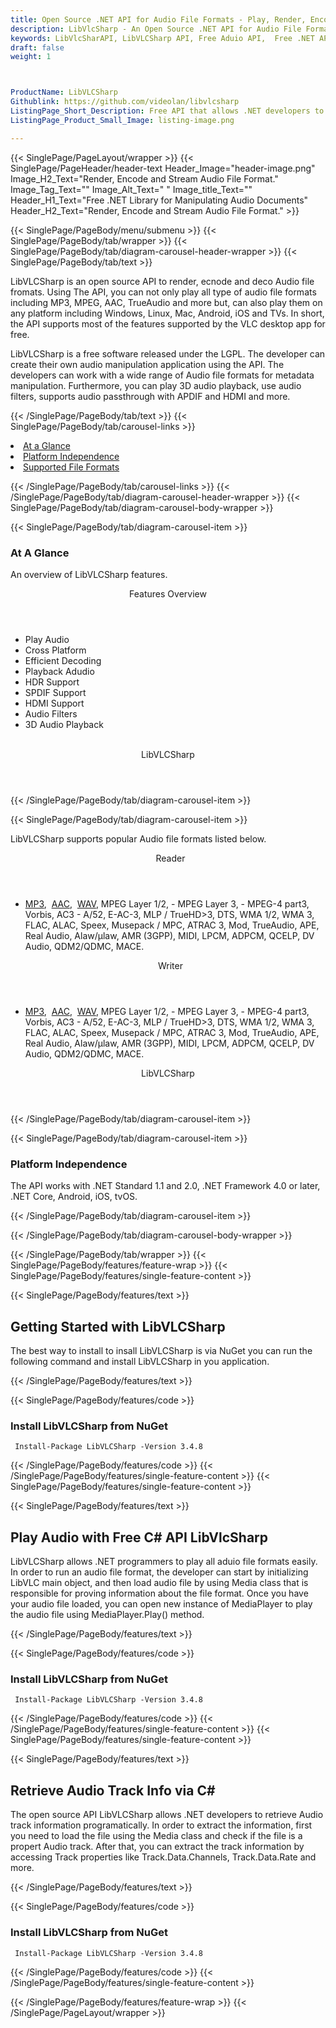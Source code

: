 ```yaml
---
title: Open Source .NET API for Audio File Formats - Play, Render, Encode, and Stream Audio File Formats
description: LibVlcSharp - An Open Source .NET API for Audio File Format. Play, Convert, Encode, Decode, & Manipulate Audio File Formats.
keywords: LibVlcSharAPI, LibVLCSharp API, Free Aduio API,  Free .NET API, Free MP3 API, Open Source MP3 API, Free MP3 Audio, Open Source AAC API, MPEG, TrueAudio, AMR, DV Audio, DTS, AC3, MPEG Layer 3, WAV C#, MP3 C#, Frre MP3 C#, OpenSource Audio API
draft: false
weight: 1



ProductName: LibVLCSharp
Githublink: https://github.com/videolan/libvlcsharp
ListingPage_Short_Description: Free API that allows .NET developers to to play, record, render, stream, encode, convert & manipulate Audio File Formats.
ListingPage_Product_Small_Image: listing-image.png 

---
```


{{< SinglePage/PageLayout/wrapper >}}
{{< SinglePage/PageHeader/header-text
Header_Image="header-image.png"
Image_H2_Text="Render, Encode and Stream Audio File Format."
Image_Tag_Text=""
Image_Alt_Text=" "
Image_title_Text=""
Header_H1_Text="Free .NET Library for Manipulating Audio Documents"
Header_H2_Text="Render, Encode and Stream Audio File Format." >}}

{{< SinglePage/PageBody/menu/submenu >}}
{{< SinglePage/PageBody/tab/wrapper >}}
{{< SinglePage/PageBody/tab/diagram-carousel-header-wrapper >}}
{{< SinglePage/PageBody/tab/text >}}



<p>LibVLCSharp is an open source API to render, ecnode and deco Audio file fromats. Using The API, you can not only play all type of audio file formats including MP3, MPEG, AAC, TrueAudio and more but, can also play them on any platform including Windows, Linux, Mac, Android, iOS and TVs. In short, the API supports most of the features supported by the VLC desktop app for free.</p>
<p>LibVLCSharp is a free software released under the LGPL. The developer can create their own audio manipulation application using the API. The developers can work with a wide range of Audio file formats for metadata manipulation. Furthermore, you can play 3D audio playback, use audio filters, supports audio passthrough with APDIF and HDMI and more.</p>

{{< /SinglePage/PageBody/tab/text >}}
{{< SinglePage/PageBody/tab/carousel-links >}}

<li data-target="#diagramcarousel" data-slide-to="0"><a href="#">At a Glance</a></li>
<li data-target="#diagramcarousel" data-slide-to="2"><a href="#">Platform Independence</a></li>
<li data-target="#diagramcarousel" data-slide-to="1"><a class="activetab" href="#">Supported File Formats</a></li>


{{< /SinglePage/PageBody/tab/carousel-links >}}
{{< /SinglePage/PageBody/tab/diagram-carousel-header-wrapper >}}
{{< SinglePage/PageBody/tab/diagram-carousel-body-wrapper >}}

{{< SinglePage/PageBody/tab/diagram-carousel-item >}}
<h3>At A Glance</h3>
<p>An overview of LibVLCSharp features.</p>
<div class="diagram1 d1-poi">
<div class="d1-row">
<div class="d1-col d1-left"><header>Features Overview</header>
<ul>
<li>Play Audio</li>
<li>Cross Platform</li>
<li>Efficient Decoding</li>
<li>Playback Adudio</li>
<li>HDR Support</li>
<li>SPDIF Support</li>
<li>HDMI Support</li>
<li>Audio Filters</li>
<li>3D Audio Playback</li>
</ul>
</div>
<!--/left-->
<div class="d1-col d1-right"> </div>
</div>
<div class="d1-logo" style="border: none;"><header>LibVLCSharp</header><footer><small></small></footer></div>
<!--/logo--></div>
<!--/diagram1-->
{{< /SinglePage/PageBody/tab/diagram-carousel-item >}}

{{< SinglePage/PageBody/tab/diagram-carousel-item >}}
<p>LibVLCSharp supports popular Audio file formats listed below.</p>
<div class="diagram1 d2  d1-poi">
<div class="d1-row">
<div class="d1-col d1-left"><header><i class="fa fa-arrows-v "> </i> Reader</header>
<ul>
<li><a href="https://docs.fileformat.com/audio/mp3/">MP3</a>,  <a href="https://docs.fileformat.com/audio/aac/">AAC</a>,  <a href="https://docs.fileformat.com/audio/wav/">WAV</a>, MPEG Layer 1/2, - MPEG Layer 3, - MPEG-4 part3, Vorbis, AC3 - A/52, E-AC-3, MLP / TrueHD&gt;3, DTS, WMA 1/2, WMA 3, FLAC, ALAC, Speex, Musepack / MPC, ATRAC 3, Mod, TrueAudio, APE, Real Audio, Alaw/µlaw, AMR (3GPP), MIDI, LPCM, ADPCM, QCELP, DV Audio, QDM2/QDMC, MACE.</li>
</ul>
</div>
<!--/left-->
<div class="d1-col d1-right"><header><i class="fa  fa-long-arrow-down"> </i> Writer</header>
<ul>
<li><a href="https://docs.fileformat.com/audio/mp3/">MP3</a>,  <a href="https://docs.fileformat.com/audio/aac/">AAC</a>,  <a href="https://docs.fileformat.com/audio/wav/">WAV</a>, MPEG Layer 1/2, - MPEG Layer 3, - MPEG-4 part3, Vorbis, AC3 - A/52, E-AC-3, MLP / TrueHD&gt;3, DTS, WMA 1/2, WMA 3, FLAC, ALAC, Speex, Musepack / MPC, ATRAC 3, Mod, TrueAudio, APE, Real Audio, Alaw/µlaw, AMR (3GPP), MIDI, LPCM, ADPCM, QCELP, DV Audio, QDM2/QDMC, MACE.</li>
</ul>
</div>
<!--/right--></div>
<!--/row-->
<div class="d1-logo" style="border: none;"><header>LibVLCSharp</header><footer><small></small></footer></div>
<!--/logo--></div>
<!--/diagram2-->
{{< /SinglePage/PageBody/tab/diagram-carousel-item >}}

{{< SinglePage/PageBody/tab/diagram-carousel-item >}}
<h3>Platform Independence</h3>
<p>The API works with .NET Standard 1.1 and 2.0, .NET Framework 4.0 or later, .NET Core, Android, iOS, tvOS.</p>
{{< /SinglePage/PageBody/tab/diagram-carousel-item >}}

{{< /SinglePage/PageBody/tab/diagram-carousel-body-wrapper >}}

{{< /SinglePage/PageBody/tab/wrapper >}}
{{< SinglePage/PageBody/features/feature-wrap >}}
{{< SinglePage/PageBody/features/single-feature-content >}}

{{< SinglePage/PageBody/features/text >}}
<h2 class="h2title">Getting Started with LibVLCSharp</h2>
<p>The best way to install to insall LibVLCSharp is via NuGet you can run the following command and install LibVLCSharp in you application.</p>
{{< /SinglePage/PageBody/features/text >}}

{{< SinglePage/PageBody/features/code >}}
<h3>Install LibVLCSharp from NuGet</h3>
<pre><code class="html"> Install-Package LibVLCSharp -Version 3.4.8</code></pre>


{{< /SinglePage/PageBody/features/code >}}
{{< /SinglePage/PageBody/features/single-feature-content >}}
{{< SinglePage/PageBody/features/single-feature-content >}}

{{< SinglePage/PageBody/features/text >}}
<h2 class="h2title">Play Audio with Free C# API LibVlcSharp</h2>
<p>LibVLCSharp allows .NET programmers to play all aduio file formats easily. In order to run an audio file format, the developer can start by initializing LibVLC main object, and then load audio file by using Media class that is responsible for proving information about the file format. Once you have your audio file loaded, you can open new instance of MediaPlayer to play the audio file using MediaPlayer.Play() method.</p>

{{< /SinglePage/PageBody/features/text >}}

{{< SinglePage/PageBody/features/code >}}
<h3>Install LibVLCSharp from NuGet</h3>
<pre><code class="html"> Install-Package LibVLCSharp -Version 3.4.8</code></pre>


{{< /SinglePage/PageBody/features/code >}}
{{< /SinglePage/PageBody/features/single-feature-content >}}
{{< SinglePage/PageBody/features/single-feature-content >}}

{{< SinglePage/PageBody/features/text >}}
<h2 class="h2title">Retrieve Audio Track Info via C#</h2>
<p>The open source API LibVLCSharp allows .NET developers to retrieve Audio track information programatically. In order to extract the information, first you need to load the file using the Media class and check if the file is a propert Audio track. After that, you can extract the track information by accessing Track properties like Track.Data.Channels, Track.Data.Rate and more.</p>

{{< /SinglePage/PageBody/features/text >}}

{{< SinglePage/PageBody/features/code >}}
<h3>Install LibVLCSharp from NuGet</h3>
<pre><code class="html"> Install-Package LibVLCSharp -Version 3.4.8</code></pre>


{{< /SinglePage/PageBody/features/code >}}
{{< /SinglePage/PageBody/features/single-feature-content >}}

{{< /SinglePage/PageBody/features/feature-wrap >}}
{{< /SinglePage/PageLayout/wrapper >}}
